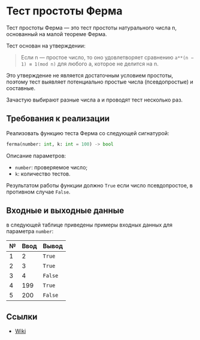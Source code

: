 # Тест простоты Ферма

Тест простоты Ферма — это тест простоты натурального числа n, основанный
на малой теореме Ферма.

Тест основан на утверждении:
> Если n — простое число, то оно удовлетворяет сравнению
> `a**(n − 1) ≡ 1(mod n)` для любого a, которое не делится на n. 

Это утверждение не является достаточным условием простоты, поэтому тест
выявляет потенциально простые числа (псевдопростые) и составные.

Зачастую выбирают разные числа a и проводят тест несколько раз.

## Требования к реализации

Реализовать функцию теста Ферма со следующей сигнатурой:

```python
ferma(number: int, k: int = 100) -> bool
```

Описание параметров:
- ```number```: проверяемое число;
- ```k```: количество тестов.

Результатом работы функции должно `True` если число псевдопростое, в
противном случае `False`.

## Входные и выходные данные

в следующей таблице приведены примеры входных данных для параметра `number`:

| № | Ввод   | Вывод   |
|---|--------|---------|
| 1 | 2      | `True`  |
| 2 | 3      | `True`  |
| 3 | 4      | `False` |
| 4 | 199    | `True`  |
| 5 | 200    | `False` |

## Ссылки

- [Wiki](https://en.wikipedia.org/wiki/Fermat_primality_test)
